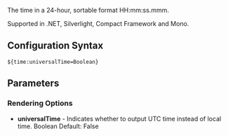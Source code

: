 The time in a 24-hour, sortable format HH:mm:ss.mmm. 

Supported in .NET, Silverlight, Compact Framework and Mono.

## Configuration Syntax
```
${time:universalTime=Boolean}
```

## Parameters
### Rendering Options
* **universalTime** - Indicates whether to output UTC time instead of local time. Boolean Default: False
